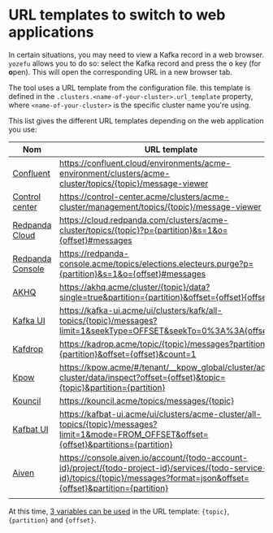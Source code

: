 # URL templates to switch to web applications

In certain situations, you may need to view a Kafka record in a web browser. `yozefu` allows you to do so: select the Kafka record and press the <kbd>o</kbd> key (for **o**pen). This will open the corresponding URL in a new browser tab.

The tool uses a URL template from the configuration file. this template is defined in the `.clusters.<name-of-your-cluster>.url_template` property, where `<name-of-your-cluster>` is the specific cluster name you're using.


This list gives the different URL templates depending on the web application you use:

| Nom                                                                                    | URL template                                                                                                                                                                      |
| -------------------------------------------------------------------------------------- | --------------------------------------------------------------------------------------------------------------------------------------------------------------------------------- |
| [Confluent](https://confluent.cloud)                                                   | https://confluent.cloud/environments/acme-environment/clusters/acme-cluster/topics/{topic}/message-viewer                                                                         |
| [Control center](https://docs.confluent.io/platform/current/control-center/index.html) | https://control-center.acme/clusters/acme-cluster/management/topics/{topic}/message-viewer                                                                                        |
| [Redpanda Cloud](https://cloud.redpanda.com/)                                          | https://cloud.redpanda.com/clusters/acme-cluster/topics/{topic}?p={partition}&s=1&o={offset}#messages                                                                             |
| [Redpanda Console](https://www.redpanda.com/redpanda-console-kafka-ui)                 | https://redpanda-console.acme/topics/elections.electeurs.purge?p={partition}&s=1&o={offset}#messages                                                                              |
| [AKHQ](https://akhq.io/)                                                               | https://akhq.acme/cluster/{topic}/data?single=true&partition={partition}&offset={offset}{offset}                                                                                  |
| [Kafka UI](https://docs.kafka-ui.provectus.io/)                                        | https://kafka-ui.acme/ui/clusters/kafk/all-topics/{topic}/messages?limit=1&seekType=OFFSET&seekTo=0%3A%3A{offset}                                                                 |
| [Kafdrop](https://github.com/obsidiandynamics/kafdrop)                                 | https://kadrop.acme/topic/{topic}/messages?partition={partition}&offset={offset}&count=1                                                                                          |
| [Kpow](https://factorhouse.io/kpow)                                                    | https://kpow.acme/#/tenant/__kpow_global/cluster/acme-cluster/data/inspect?offset={offset}&topic={topic}&partition={partition}                                                    |
| [Kouncil](https://kouncil.io/)                                                         | https://kouncil.acme/topics/messages/{topic}                                                                                                                                      |
| [Kafbat UI](https://ui.docs.kafbat.io/)                                                | https://kafbat-ui.acme/ui/clusters/acme-cluster/all-topics/{topic}/messages?limit=1&mode=FROM_OFFSET&offset={offset}&partitions={partition}                                       |
| [Aiven](https://aiven.io/kafka)                                                        | https://console.aiven.io/account/{todo-account-id}/project/{todo-project-id}/services/{todo-service-id}/topics/{topic}/messages?format=json&offset={offset}&partition={partition} |
|                                                                                        |


At this time, [3 variables can be used](https://github.com/MAIF/yozefu/blob/main/crates/tui/src/component/ui.rs#L312-L318) in the URL template: `{topic}`, `{partition}` and `{offset}`.
